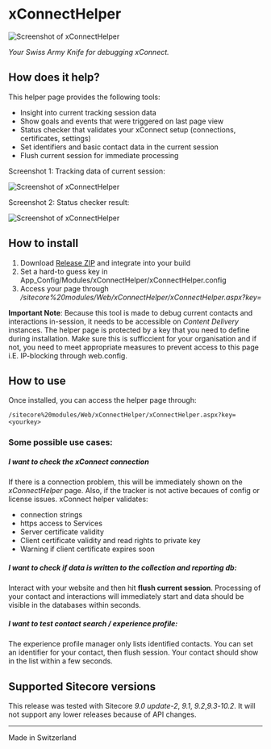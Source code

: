 # xConnectHelper

![Screenshot of xConnectHelper](doc/logo.png?raw=true "xConnect Helper")

*Your Swiss Army Knife for debugging xConnect.*

## How does it help? 

This helper page provides the following tools:

- Insight into current tracking session data
- Show goals and events that were triggered on last page view
- Status checker that validates your xConnect setup (connections, certificates, settings)
- Set identifiers and basic contact data in the current session
- Flush current session for immediate processing

Screenshot 1: Tracking data of current session:

![Screenshot of xConnectHelper](doc/screenshot-1.PNG?raw=true "xConnect Helper")

Screenshot 2: Status checker result:

![Screenshot of xConnectHelper](doc/screenshot-2.PNG?raw=true "xConnect Helper")

## How to install
1. Download [Release ZIP](https://github.com/lowedown/xConnectHelper/releases/latest) and integrate into your build
2. Set a hard-to guess key in App_Config/Modules/xConnectHelper/xConnectHelper.config
3. Access your page through */sitecore%20modules/Web/xConnectHelper/xConnectHelper.aspx?key=<yourkey>*

**Important Note**: Because this tool is made to debug current contacts and interactions in-session, it needs to be accessible on *Content Delivery* instances. The helper page is protected by a key that you need to define during installation. Make sure this is sufficcient for your organisation and if not, you need to meet appropriate measures to prevent access to this page i.E. IP-blocking through web.config.

## How to use

Once installed, you can access the helper page through:


    /sitecore%20modules/Web/xConnectHelper/xConnectHelper.aspx?key=<yourkey>

### Some possible use cases:
##### I want to check the xConnect connection
If there is a connection problem, this will be immediately shown on the *xConnectHelper* page. Also, if the tracker is not active becaues of config or license issues.
xConnect helper validates:
- connection strings
- https access to Services
- Server certificate validity
- Client certificate validity and read rights to private key
- Warning if client certificate expires soon

##### I want to check if data is written to the collection and reporting db:
Interact with your website and then hit **flush current session**. Processing of your contact and interactions will immediately start and data should be visible in the databases within seconds.
##### I want to test contact search / experience profile:
The experience profile manager only lists identified contacts. You can set an identifier for your contact, then flush session. Your contact should show in the list within a few seconds.



## Supported Sitecore versions
This release was tested with Sitecore *9.0 update-2*, *9.1*, *9.2*,*9.3*-*10.2*. It will not support any lower releases because of API changes.


---
Made in Switzerland
